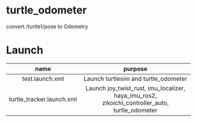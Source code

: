 # turtle_odometer
convert /turtle1/pose to Odometry

# Launch
|name|purpose|
|:--:|:--:|
|test.launch.xml|Launch turtlesim and turtle_odometer|
|turtle_tracker.launch.xml|Launch joy_twist_rust, imu_localizer, haya_imu_ros2, zikoichi_controller_auto, turtle_odometer|
